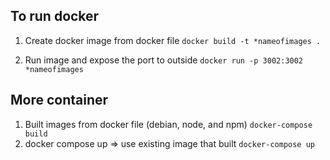 ## To run docker
1. Create docker image from docker file
```docker build -t *nameofimages .```

2. Run image and expose the port to outside
```docker run -p 3002:3002 *nameofimages```

## More container
1. Built images from docker file (debian, node, and npm)
```docker-compose build```
2. docker compose up => use existing image that built
```docker-compose up```
